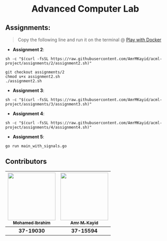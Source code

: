 <h1 align=center> Advanced Computer Lab </h1>

## Assignments:
> Copy the following line and run it on the terminal @ [Play with Docker](https://labs.play-with-docker.com/)

- **Assignment 2**: 

```
sh -c "$(curl -fsSL https://raw.githubusercontent.com/AmrMKayid/acml-project/assignments/2/assignment2.sh)"
```

```
git checkout assignments/2
chmod u+x assignment2.sh
./assignment2.sh
```

- **Assignment 3**: 

```
sh -c "$(curl -fsSL https://raw.githubusercontent.com/AmrMKayid/acml-project/assignments/3/assignment3.sh)"
```


- **Assignment 4**: 

```
sh -c "$(curl -fsSL https://raw.githubusercontent.com/AmrMKayid/acml-project/assignments/4/assignment4.sh)"
```

- **Assignment 5**: 

```
go run main_with_signals.go
```

## Contributors

| [<img src="https://avatars2.githubusercontent.com/u/25974060" width="150px;" height="150px;"/><br /><sub><b>Mohamed Ibrahim</b></sub>](https://github.com/m3eeza) | [<img src="https://avatars0.githubusercontent.com/u/18689888" width="150px;" height="150px;"/><br /><sub><b>Amr M. Kayid</b></sub>](https://github.com/AmrMKayid)|
| :---: | :---: | 
| **37-19030** | **37-15594** |
